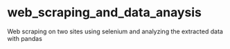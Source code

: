 # web_scraping_and_data_anaysis
Web scraping on two sites using selenium and analyzing the extracted data with pandas
